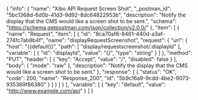 {
  "info": {
    "name": "Xibo API Request Screen Shot",
    "_postman_id": "5bc1368d-6d0b-41d3-9d92-8dc64822953b",
    "description": "Notify the display that the CMS would like a screen shot to be sent.",
    "schema": "https://schema.getpostman.com/json/collection/v2.0.0/"
  },
  "item": [
    {
      "name": "Request",
      "item": [
        {
          "id": "8ca70af6-8461-440d-a3af-274fc7ab8b4f",
          "name": "displayRequestScreenshot",
          "request": {
            "url": {
              "host": "{{default}}",
              "path": [
                "display/requestscreenshot/:displayId"
              ],
              "variable": [
                {
                  "id": "displayId",
                  "value": "{}",
                  "type": "string"
                }
              ]
            },
            "method": "PUT",
            "header": [
              {
                "key": "Accept",
                "value": "*/*",
                "disabled": false
              }
            ],
            "body": {
              "mode": "raw"
            },
            "description": "Notify the display that the CMS would like a screen shot to be sent."
          },
          "response": [
            {
              "status": "OK",
              "code": 200,
              "name": "Response_200",
              "id": "5b9c16a9-9cdd-4be2-9073-935369f86380"
            }
          ]
        }
      ]
    }
  ],
  "variable": [
    {
      "key": "default",
      "value": "http://www.example.com/api"
    }
  ]
}